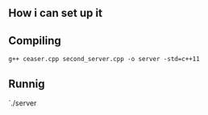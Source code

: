 ## How i can set up it ##

## Compiling ##

`g++ ceaser.cpp second_server.cpp -o server -std=c++11`

## Runnig ##

`./server
